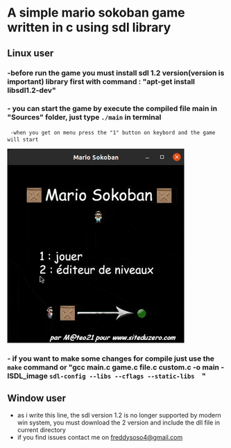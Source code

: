 # A simple mario sokoban game written in c using sdl library
## Linux user 
###   -before run the game you must install sdl 1.2 version(version is important)  library first with command : "apt-get install libsdl1.2-dev"
###   - you can start the game by execute the  compiled file main in "Sources" folder, just type `./main` in terminal
     -when you get on menu press the "1" button on keybord and the game will start
   
  ![video game demo](images/demo.gif)



###   - if you want to make some changes for compile just use the `make` command or  "gcc main.c game.c file.c custom.c  -o main -lSDL_image   `sdl-config --libs --cflags --static-libs  `"
## Window user
- as i write this line, the sdl version 1.2 is no longer supported by modern win system, you must download the 2 version and include the dll file in current directory
- if you find issues contact me on freddysoso4@gmail.com 

